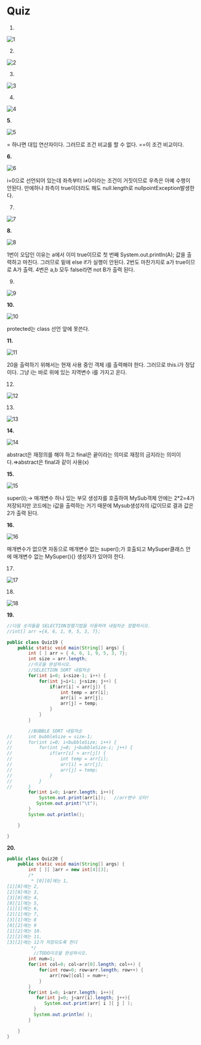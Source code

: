 # Quiz

1.

![1](https://user-images.githubusercontent.com/63957819/103460492-f2734200-4d59-11eb-90c3-1a9290c87e5c.jpg)

2.

![2](https://user-images.githubusercontent.com/63957819/103460494-f3a46f00-4d59-11eb-8d63-9bed19c82348.jpg)

3.

![3](https://user-images.githubusercontent.com/63957819/103460495-f43d0580-4d59-11eb-8314-7219bd6df054.jpg)

4.

![4](https://user-images.githubusercontent.com/63957819/103460496-f43d0580-4d59-11eb-8d8b-e816dad8e3e1.jpg)

**5**.

![5](https://user-images.githubusercontent.com/63957819/103460497-f4d59c00-4d59-11eb-912d-bb48be080c22.jpg)

= 하나면 대입 연산자이다. 그러므로 조건 비교를 할 수 없다. ==이 조건 비교이다.

**6.**

![6](https://user-images.githubusercontent.com/63957819/103460498-f4d59c00-4d59-11eb-8b86-7b9142b67da8.jpg)

i=0으로 선언되어 있는데 좌측부터 i≠0이라는 조건이 거짓이므로 우측은 아예 수행이 안된다. 만에하나 좌측이 true이더라도 해도 null.length로 nullpointException발생한다.

7.

![7](https://user-images.githubusercontent.com/63957819/103460499-f56e3280-4d59-11eb-9c66-55a897a312c6.jpg)

**8.**

![8](https://user-images.githubusercontent.com/63957819/103460501-f56e3280-4d59-11eb-82f0-c321a6b2c915.jpg)

1번이 오답인 이유는 a에서 이미 true이므로 첫 번째  System.out.println(A); 값을 출력하고 마친다. 그러므로 밑에 else if가 실행이 안된다. 2번도 마찬가지로 a가 true이므로 A가 출력. 4번은 a,b 모두 false라면 not B가 출력 된다.

9.

![9](https://user-images.githubusercontent.com/63957819/103460502-f606c900-4d59-11eb-9b0d-6bbaf972a94e.jpg)

**10.**

![10](https://user-images.githubusercontent.com/63957819/103460503-f69f5f80-4d59-11eb-8157-f4d5ef38cecb.jpg)

protected는 class 선언 앞에 못쓴다.

**11.**

![11](https://user-images.githubusercontent.com/63957819/103460504-f69f5f80-4d59-11eb-8f05-1ea7cc40b811.jpg)

20을 출력하기 위해서는 현재 사용 중인 객체 i를 출력해야 한다. 그러므로 this.i가 정답이다. 그냥 i는 바로 위에 있는 지역변수 i를 가지고 온다. 

12.

![12](https://user-images.githubusercontent.com/63957819/103460505-f737f600-4d59-11eb-831f-0cac13b2eede.jpg)

13.

![13](https://user-images.githubusercontent.com/63957819/103460506-f737f600-4d59-11eb-997f-2e90a4c65197.jpg)

**14.**

![14](https://user-images.githubusercontent.com/63957819/103460507-f7d08c80-4d59-11eb-95cc-f39a043285b0.jpg)

abstract은 재정의를 해야 하고 final은 끝이라는 의미로 재정의 금지라는 의미이다.⇒abstract은 final과 같이 사용(x) 

**15.**

![15](https://user-images.githubusercontent.com/63957819/103460509-f7d08c80-4d59-11eb-8045-ab2eb0701ed9.jpg)

super(i);→ 매개변수 하나 있는 부모 생성자를 호출하여 MySub객체 안에는 2*2=4가 저장되지만 코드에는 i값을 출력하는 거기 때문에 Mysub생성자의 i값이므로 결과 값은 2가 출력 된다.  

**16.**

![16](https://user-images.githubusercontent.com/63957819/103460510-f8692300-4d59-11eb-8fb8-2e4dd0324b54.jpg)

매개변수가 없으면 자동으로 매개변수 없는 super();가 호출되고 MySuper클래스 안에 매개변수 없는 MySuper(){} 생성자가 있어야 한다.

17.

![17](https://user-images.githubusercontent.com/63957819/103460511-f901b980-4d59-11eb-9cf1-95b211ea4e9f.jpg)

18.

![18](https://user-images.githubusercontent.com/63957819/103460512-f901b980-4d59-11eb-85f6-e4c3185a4186.jpg)

**19.**

```java
//다음 숫자들을 SELECTION정렬기법을 이용하여 내림차순 정렬하시오.
//int[] arr ={4, 6, 1, 9, 5, 3, 7};

public class Quiz19 {
	public static void main(String[] args) {
		int [ ] arr = { 4, 6, 1, 9, 5, 3, 7};
		int size = arr.length;
		//이곳을 완성하시오.
		//SELECTION SORT 내림차순
		for(int i=0; i<size-1; i++) {
			for(int j=i+1; j<size; j++) {
				if(arr[i] < arr[j]) {
					int temp = arr[i];
					arr[i] = arr[j];
					arr[j] = temp;
				}
			}
		}

		//BUBBLE SORT 내림차순
//		int bubbleSize = size-1;
//		for(int i=0; i<bubbleSize; i++) {
//			for(int j=0; j<bubbleSize-i; j++) {
//				if(arr[i] > arr[j]) {
//					int temp = arr[i];
//					arr[i] = arr[j];
//					arr[j] = temp;
//				}
//			}
//		}
		for(int i=0; i<arr.length; i++){
		    System.out.print(arr[i]);   //arr변수 오타!
		   System.out.print("\t");
		}
		System.out.println();

	}

}
```

**20.**

```java
public class Quiz20 {
	public static void main(String[] args) {
		int [ ][ ]arr = new int[4][3];
		/*
		 * [0][0]에는 1, 
[1][0]에는 2, 
[2][0]에는 3, 
[3][0]에는 4,
[0][1]에는 5, 
[1][1]에는 6,
[2][1]에는 7,
[3][1]에는 8
[0][2]에는 9
[1][2]에는 10.
[2][2]에는 11,
[3][2]에는 12가 저장되도록 한다 
		 */
		  //TODO이곳을 완성하시오.
		int num=1;
		for(int col=0; col<arr[0].length; col++) {
			for(int row=0; row<arr.length; row++) {
				arr[row][col] = num++;
			}
		}
		for(int i=0; i<arr.length; i++){
		   for(int j=0; j<arr[i].length; j++){
		      System.out.print(arr[ i ][ j ] );
		  }
		  System.out.println( );
		}

	}
}
```
